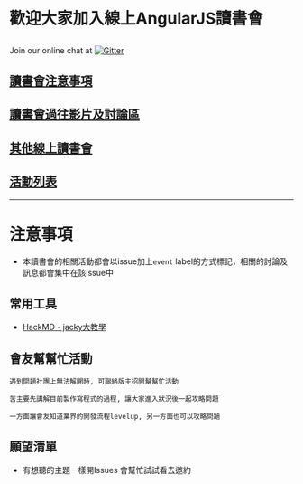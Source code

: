 # 歡迎大家加入線上AngularJS讀書會
## 
Join our online chat at [![Gitter](https://badges.gitter.im/gitterHQ/gitter.svg)](https://gitter.im/angulartw/onlinereading)
## [讀書會注意事項](https://github.com/onlinereadbook/bookangularjs/tree/master/%E8%AE%80%E6%9B%B8%E6%9C%83%E6%B3%A8%E6%84%8F%E4%BA%8B%E9%A0%85)

## [讀書會過往影片及討論區](https://github.com/onlinereadbook/bookangularjs/tree/master/%E8%AE%80%E6%9B%B8%E6%9C%83%E9%81%8E%E5%BE%80%E5%BD%B1%E7%89%87%E5%8F%8A%E8%A8%8E%E8%AB%96%E5%8D%80)

## [其他線上讀書會](https://github.com/onlinereadbook/bookangularjs/tree/master/其他線上讀書會)

## [活動列表](https://github.com/onlinereadbook/bookangularjs/projects/1)

---

# 注意事項

- 本讀書會的相關活動都會以issue加上`event` label的方式標記，相關的討論及訊息都會集中在該issue中

## 常用工具

- [HackMD - jacky大教學](https://www.youtube.com/watch?v=8maKJ6CJ9no)

## 會友幫幫忙活動

```
遇到問題社團上無法解開時, 可聯絡版主招開幫幫忙活動

苦主要先講解目前製作寫程式的過程, 讓大家進入狀況後一起攻略問題

一方面讓會友知道業界的開發流程levelup, 另一方面也可以攻略問題
```

## 願望清單

- 有想聽的主題一樣開Issues 會幫忙試試看去邀約
